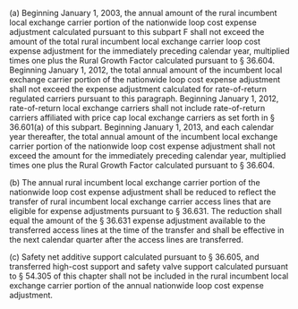 (a) Beginning January 1, 2003, the annual amount of the rural incumbent local exchange carrier portion of the nationwide loop cost expense adjustment calculated pursuant to this subpart F shall not exceed the amount of the total rural incumbent local exchange carrier loop cost expense adjustment for the immediately preceding calendar year, multiplied times one plus the Rural Growth Factor calculated pursuant to § 36.604. Beginning January 1, 2012, the total annual amount of the incumbent local exchange carrier portion of the nationwide loop cost expense adjustment shall not exceed the expense adjustment calculated for rate-of-return regulated carriers pursuant to this paragraph. Beginning January 1, 2012, rate-of-return local exchange carriers shall not include rate-of-return carriers affiliated with price cap local exchange carriers as set forth in § 36.601(a) of this subpart. Beginning January 1, 2013, and each calendar year thereafter, the total annual amount of the incumbent local exchange carrier portion of the nationwide loop cost expense adjustment shall not exceed the amount for the immediately preceding calendar year, multiplied times one plus the Rural Growth Factor calculated pursuant to § 36.604.

(b) The annual rural incumbent local exchange carrier portion of the nationwide loop cost expense adjustment shall be reduced to reflect the transfer of rural incumbent local exchange carrier access lines that are eligible for expense adjustments pursuant to § 36.631. The reduction shall equal the amount of the § 36.631 expense adjustment available to the transferred access lines at the time of the transfer and shall be effective in the next calendar quarter after the access lines are transferred.

(c) Safety net additive support calculated pursuant to § 36.605, and transferred high-cost support and safety valve support calculated pursuant to § 54.305 of this chapter shall not be included in the rural incumbent local exchange carrier portion of the annual nationwide loop cost expense adjustment.

